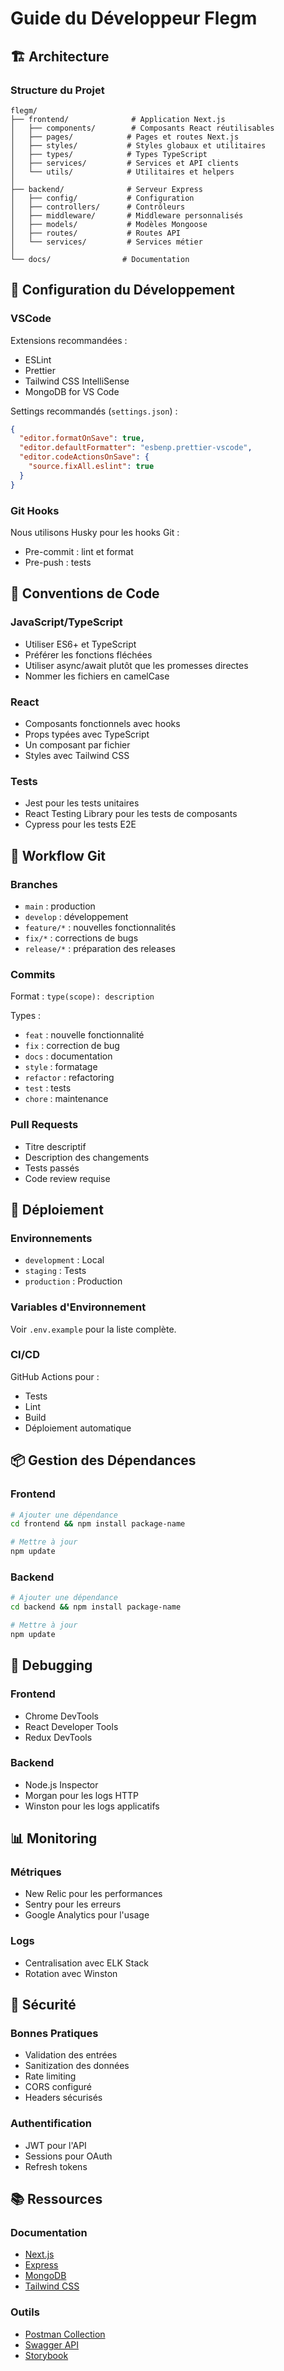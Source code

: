 # Guide du Développeur Flegm

## 🏗 Architecture

### Structure du Projet
```
flegm/
├── frontend/              # Application Next.js
│   ├── components/        # Composants React réutilisables
│   ├── pages/            # Pages et routes Next.js
│   ├── styles/           # Styles globaux et utilitaires
│   ├── types/            # Types TypeScript
│   ├── services/         # Services et API clients
│   └── utils/            # Utilitaires et helpers
│
├── backend/              # Serveur Express
│   ├── config/           # Configuration
│   ├── controllers/      # Contrôleurs
│   ├── middleware/       # Middleware personnalisés
│   ├── models/           # Modèles Mongoose
│   ├── routes/           # Routes API
│   └── services/         # Services métier
│
└── docs/                # Documentation
```

## 🔧 Configuration du Développement

### VSCode
Extensions recommandées :
- ESLint
- Prettier
- Tailwind CSS IntelliSense
- MongoDB for VS Code

Settings recommandés (`settings.json`) :
```json
{
  "editor.formatOnSave": true,
  "editor.defaultFormatter": "esbenp.prettier-vscode",
  "editor.codeActionsOnSave": {
    "source.fixAll.eslint": true
  }
}
```

### Git Hooks
Nous utilisons Husky pour les hooks Git :
- Pre-commit : lint et format
- Pre-push : tests

## 📝 Conventions de Code

### JavaScript/TypeScript
- Utiliser ES6+ et TypeScript
- Préférer les fonctions fléchées
- Utiliser async/await plutôt que les promesses directes
- Nommer les fichiers en camelCase

### React
- Composants fonctionnels avec hooks
- Props typées avec TypeScript
- Un composant par fichier
- Styles avec Tailwind CSS

### Tests
- Jest pour les tests unitaires
- React Testing Library pour les tests de composants
- Cypress pour les tests E2E

## 🔄 Workflow Git

### Branches
- `main` : production
- `develop` : développement
- `feature/*` : nouvelles fonctionnalités
- `fix/*` : corrections de bugs
- `release/*` : préparation des releases

### Commits
Format : `type(scope): description`

Types :
- `feat` : nouvelle fonctionnalité
- `fix` : correction de bug
- `docs` : documentation
- `style` : formatage
- `refactor` : refactoring
- `test` : tests
- `chore` : maintenance

### Pull Requests
- Titre descriptif
- Description des changements
- Tests passés
- Code review requise

## 🚀 Déploiement

### Environnements
- `development` : Local
- `staging` : Tests
- `production` : Production

### Variables d'Environnement
Voir `.env.example` pour la liste complète.

### CI/CD
GitHub Actions pour :
- Tests
- Lint
- Build
- Déploiement automatique

## 📦 Gestion des Dépendances

### Frontend
```bash
# Ajouter une dépendance
cd frontend && npm install package-name

# Mettre à jour
npm update
```

### Backend
```bash
# Ajouter une dépendance
cd backend && npm install package-name

# Mettre à jour
npm update
```

## 🐛 Debugging

### Frontend
- Chrome DevTools
- React Developer Tools
- Redux DevTools

### Backend
- Node.js Inspector
- Morgan pour les logs HTTP
- Winston pour les logs applicatifs

## 📊 Monitoring

### Métriques
- New Relic pour les performances
- Sentry pour les erreurs
- Google Analytics pour l'usage

### Logs
- Centralisation avec ELK Stack
- Rotation avec Winston

## 🔐 Sécurité

### Bonnes Pratiques
- Validation des entrées
- Sanitization des données
- Rate limiting
- CORS configuré
- Headers sécurisés

### Authentification
- JWT pour l'API
- Sessions pour OAuth
- Refresh tokens

## 📚 Ressources

### Documentation
- [Next.js](https://nextjs.org/docs)
- [Express](https://expressjs.com/)
- [MongoDB](https://docs.mongodb.com/)
- [Tailwind CSS](https://tailwindcss.com/docs)

### Outils
- [Postman Collection](link-to-postman)
- [Swagger API](link-to-swagger)
- [Storybook](link-to-storybook) 